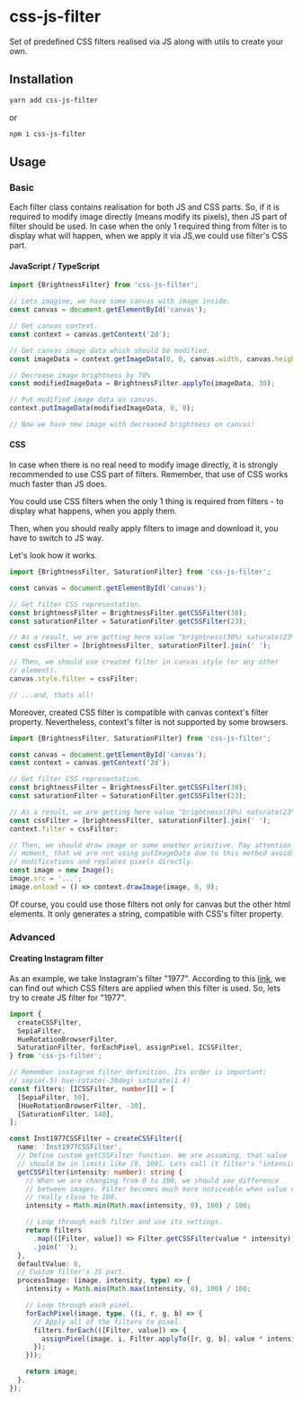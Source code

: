 # css-js-filter

Set of predefined CSS filters realised via JS along with
utils to create your own.

## Installation
```bash
yarn add css-js-filter
```
or
```bash
npm i css-js-filter
```

## Usage

### Basic

Each filter class contains realisation for both JS and CSS parts. So, if
it is required to modify image directly (means modify its pixels), then JS
part of filter should be used. In case when the only 1 required thing from 
filter is to display what will happen, when we apply it via JS,we could use 
filter's CSS part.

#### JavaScript / TypeScript

```typescript
import {BrightnessFilter} from 'css-js-filter';

// Lets imagine, we have some canvas with image inside.
const canvas = document.getElementById('canvas');

// Get canvas context.
const context = canvas.getContext('2d');

// Get canvas image data which should be modified.
const imageData = context.getImageData(0, 0, canvas.width, canvas.height);

// Decrease image brightness by 70%
const modifiedImageData = BrightnessFilter.applyTo(imageData, 30);

// Put modified image data on canvas.
context.putImageData(modifiedImageData, 0, 0);

// Now we have new image with decreased brightness on canvas!
```

#### CSS
In case when there is no real need to modify image directly, it is
strongly recommended to use CSS part of filters. Remember, that use of CSS 
works much faster than JS does. 

You could use CSS filters when the only 1 thing is required from filters - 
to display what happens, when you apply them.

Then, when you should really apply filters to image and download it, you have 
to switch to JS way.  

Let's look how it works.

```typescript
import {BrightnessFilter, SaturationFilter} from 'css-js-filter';

const canvas = document.getElementById('canvas');

// Get filter CSS representation.
const brightnessFilter = BrightnessFilter.getCSSFilter(30);
const saturationFilter = SaturationFilter.getCSSFilter(23);

// As a result, we are getting here value "brightness(30%) saturate(23%)".
const cssFilter = [brightnessFilter, saturationFilter].join(' ');

// Then, we should use created filter in canvas style (or any other 
// element).
canvas.style.filter = cssFilter;

// ...and, thats all!
```

Moreover, created CSS filter is compatible with canvas context's filter 
property. Nevertheless, context's filter is not supported by some browsers.

```typescript
import {BrightnessFilter, SaturationFilter} from 'css-js-filter';

const canvas = document.getElementById('canvas');
const context = canvas.getContext('2d');

// Get filter CSS representation.
const brightnessFilter = BrightnessFilter.getCSSFilter(30);
const saturationFilter = SaturationFilter.getCSSFilter(23);

// As a result, we are getting here value "brightness(30%) saturate(23%)".
const cssFilter = [brightnessFilter, saturationFilter].join(' ');
context.filter = cssFilter;

// Then, we should draw image or some another primitive. Pay attention to the 
// moment, that we are not using putImageData due to this method avoids all
// modifications and replaces pixels directly.
const image = new Image();
image.src = '...';
image.onload = () => context.drawImage(image, 0, 0);
```

Of course, you could use those filters not only for canvas but the other
html elements. It only generates a string, compatible with CSS's filter
property.

### Advanced

#### Creating Instagram filter

As an example, we take Instagram's filter "1977". According to this 
[link](https://github.com/picturepan2/instagram.css/blob/b08f80f0578926e24ad195a26bdc0fc7f46749da/dist/instagram.css#L16), 
we can find out which CSS filters are applied when this filter is used. So,
lets try to create JS filter for "1977".

```typescript
import {
  createCSSFilter,
  SepiaFilter,
  HueRotationBrowserFilter,
  SaturationFilter, forEachPixel, assignPixel, ICSSFilter,
} from 'css-js-filter';

// Remember instagram filter definition. Its order is important:
// sepia(.5) hue-rotate(-30deg) saturate(1.4)
const filters: [ICSSFilter, number][] = [
  [SepiaFilter, 50],
  [HueRotationBrowserFilter, -30],
  [SaturationFilter, 140],
];

const Inst1977CSSFilter = createCSSFilter({
  name: 'Inst1977CSSFilter',
  // Define custom getCSSFilter function. We are assuming, that value
  // should be in limits like [0, 100]. Lets call it filter's "intensity".
  getCSSFilter(intensity: number): string {
    // When we are changing from 0 to 100, we should see difference
    // between images. Filter becomes much more noticeable when value comes
    // really close to 100.
    intensity = Math.min(Math.max(intensity, 0), 100) / 100;

    // Loop through each filter and use its settings.
    return filters
      .map(([Filter, value]) => Filter.getCSSFilter(value * intensity))
      .join(' ');
  },
  defaultValue: 0,
  // Custom filter's JS part.
  processImage: (image, intensity, type) => {
    intensity = Math.min(Math.max(intensity, 0), 100) / 100;

    // Loop through each pixel.
    forEachPixel(image, type, ((i, r, g, b) => {
      // Apply all of the filters to pixel.
      filters.forEach(([Filter, value]) => {
        assignPixel(image, i, Filter.applyTo([r, g, b], value * intensity));
      });
    }));

    return image;
  },
});
``` 